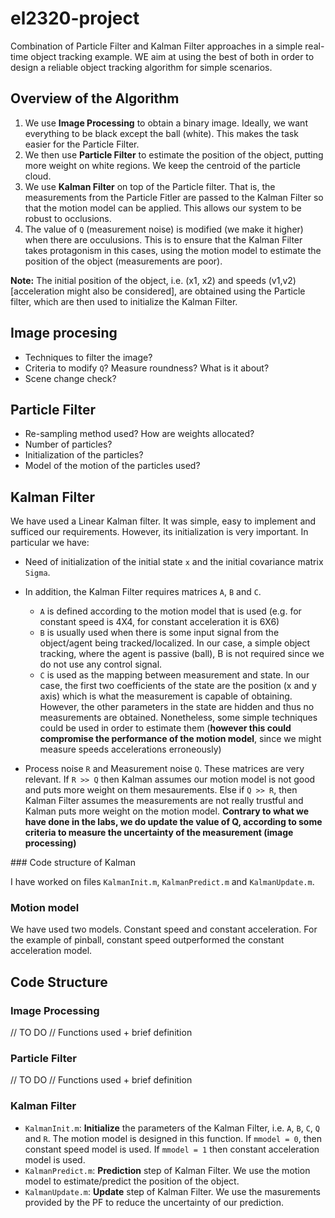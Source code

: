 # el2320-project

Combination of Particle Filter and Kalman Filter approaches in a simple real-time object tracking example. WE aim at using the best of both in order to design a reliable object tracking algorithm for simple scenarios.

## Overview of the Algorithm

1. We use **Image Processing** to obtain a binary image. Ideally, we want everything to be black except the ball (white). This makes the task easier for the Particle Filter.
2. We then use **Particle Filter** to estimate the position of the object, putting more weight on white regions. We keep the centroid of the particle cloud.
3. We use **Kalman Filter** on top of the Particle filter. That is, the measurements from the Particle Fitler are passed to the Kalman Filter so that the motion model can be applied. This allows our system to be robust to occlusions.
5. The value of `Q` (measurement noise) is modified (we make it higher) when there are occulusions. This is to ensure that the Kalman Filter takes protagonism in this cases, using the motion model to estimate the position of the object (measurements are poor). 

**Note:** The initial position of the object, i.e. (x1, x2) and speeds (v1,v2) [acceleration might also be considered], are obtained using the Particle filter, which are then used to initialize the Kalman Filter. 

## Image procesing
- Techniques to filter the image?
- Criteria to modify `Q`? Measure roundness? What is it about? 
- Scene change check?

## Particle Filter
- Re-sampling method used? How are weights allocated?
- Number of particles?
- Initialization of the particles?
- Model of the motion of the particles used?

## Kalman Filter

We have used a Linear Kalman filter. It was simple, easy to implement and sufficed our requirements. However, its initialization is very important. In particular we have:

- Need of initialization of the initial state `x` and the initial covariance matrix `Sigma`.
- In addition, the Kalman Filter requires matrices `A`, `B` and `C`.
  - `A` is defined according to the motion model that is used (e.g. for constant speed is 4X4, for constant acceleration it is 6X6)
  - `B` is usually used when there is some input signal from the object/agent being tracked/localized. In our case, a simple object tracking, where the agent is passive (ball), B is not required since we do not use any control signal.
  - `C` is used as  the mapping between measurement and state. In our case, the first two coefficients of the state are the position (x and y axis) which is what the measurement is capable of obtaining. However, the other parameters in the state are hidden and thus no measurements are obtained. Nonetheless, some simple techniques could be used in order to estimate them (**however this could compromise the performance of the motion model**, since we might measure speeds accelerations erroneously)
  
- Process noise `R` and Measurement noise `Q`. These matrices are very relevant.  If `R >> Q` then Kalman assumes our motion model is not good and puts more weight on them mesaurements. Else if `Q >> R`,  then Kalman Filter assumes the measurements are not really trustful and Kalman puts more weight on the motion model. **Contrary to what we have done in the labs, we do update the value of Q, according to some criteria to measure the uncertainty of the measurement (image processing)**


### Code structure of Kalman

I have worked on files `KalmanInit.m`, `KalmanPredict.m` and `KalmanUpdate.m`.



### Motion model

We have used two models. Constant speed and constant acceleration. For the example of pinball, constant speed outperformed the constant acceleration model.

## Code Structure

### Image Processing
// TO DO
// Functions used + brief definition

### Particle Filter
// TO DO
// Functions used + brief definition

### Kalman Filter
- `KalmanInit.m`: **Initialize** the parameters of the Kalman Filter, i.e. `A`, `B`, `C`, `Q` and `R`. The motion model is designed in this function. If `mmodel = 0`, then constant speed model is used. If `mmodel = 1` then constant acceleration model is used. 
- `KalmanPredict.m`: **Prediction** step of Kalman Filter. We use the motion model to estimate/predict the position of the object.
- `KalmanUpdate.m`: **Update** step of Kalman Filter. We use the masurements provided by the PF to reduce the uncertainty of our prediction.

